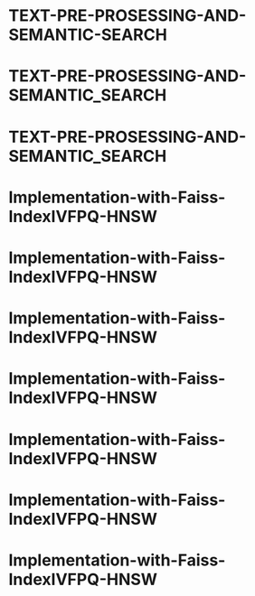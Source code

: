 # TEXT-PRE-PROSESSING-AND-SEMANTIC-SEARCH
# TEXT-PRE-PROSESSING-AND-SEMANTIC_SEARCH
# TEXT-PRE-PROSESSING-AND-SEMANTIC_SEARCH
# Implementation-with-Faiss-IndexIVFPQ-HNSW
# Implementation-with-Faiss-IndexIVFPQ-HNSW
# Implementation-with-Faiss-IndexIVFPQ-HNSW
# Implementation-with-Faiss-IndexIVFPQ-HNSW
# Implementation-with-Faiss-IndexIVFPQ-HNSW
# Implementation-with-Faiss-IndexIVFPQ-HNSW
# Implementation-with-Faiss-IndexIVFPQ-HNSW
